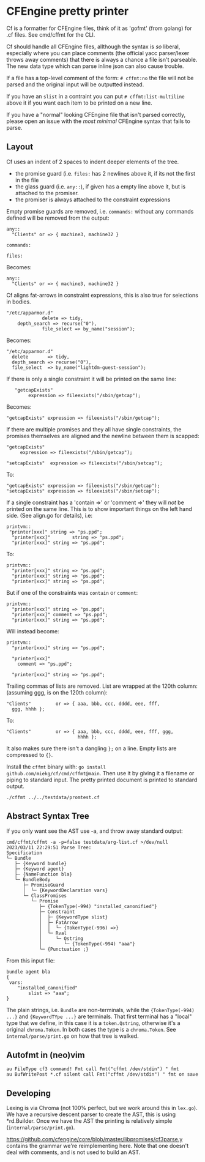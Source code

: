 # CFEngine pretty printer

Cf is a formatter for CFEngine files, think of it as 'gofmt' (from golang) for .cf files. See
cmd/cffmt for the CLI.

Cf should handle all CFEngine files, allthough the syntax is _so_ liberal, especially where you can
place comments (the official yacc parser/lexer throws away comments) that there is always a chance a
file isn't parseable. The new data type which can parse inline json can also cause trouble.

If a file has a top-level comment of the form: `# cffmt:no` the file will not be parsed and the
original input will be outputted instead.

If you have an `slist` in a contraint you can put `# cffmt:list-multiline` above it if you want each
item to be printed on a new line.

If you have a "normal" looking CFEngine file that isn't parsed correctly, please open an issue with
the _most_ _minimal_ CFEngine syntax that fails to parse.

## Layout

Cf uses an indent of 2 spaces to indent deeper elements of the tree.

- the promise guard (i.e. `files:` has 2 newlines above it, if its not the first in the file
- the glass guard (i.e. `any::`), if given has a empty line above it, but is attached to the
  promiser.
- the promiser is always attached to the constraint expressions


Empty promise guards are removed, i.e. `commands:` without any commands defined will be removed
from the output:

~~~ cfengine
any::
  "Clients" or => { machine3, machine32 }

commands:

files:
~~~

Becomes:

~~~ cfengine
any::
  "Clients" or => { machine3, machine32 }
~~~

Cf aligns fat-arrows in constraint expressions, this is also true for selections in bodies.

~~~ cfengine
"/etc/apparmor.d"
             delete => tidy,
 	depth_search => recurse("0"),
             file_select => by_name("session");
~~~

Becomes:

~~~ cfengine
"/etc/apparmor.d"
  delete       => tidy,
  depth_search => recurse("0"),
  file_select  => by_name("lightdm-guest-session");
~~~

If there is only a single constraint it will be printed on the same line:

~~~ cfengine
   "getcapExists"
        expression => fileexists("/sbin/getcap");
~~~

Becomes:

~~~ cfengine
"getcapExists" expression => fileexists("/sbin/getcap");
~~~

If there are multiple promises and they all have single constraints, the promises themselves are
aligned and the newline between them is scapped:

~~~ cfengine
"getcapExists"
     expression => fileexists("/sbin/getcap");

"setcapExists"  expression => fileexists("/sbin/setcap");
~~~

To:

~~~ cfengine
"getcapExists" expression => fileexists("/sbin/getcap");
"setcapExists" expression => fileexists("/sbin/setcap");
~~~

If a single constraint has a 'contain =>' or 'comment =>' they will _not_ be printed on the same
line. This is to show important things on the left hand side. (See align.go for details), i.e:

~~~ cfengine
printvm::
 "printer[xxx]"	string => "ps.ppd";
  "printer[xxx]"		string => "ps.ppd";
  "printer[xxx]" string => "ps.ppd";
~~~

To:

~~~ cfengine
printvm::
  "printer[xxx]" string => "ps.ppd";
  "printer[xxx]" string => "ps.ppd";
  "printer[xxx]" string => "ps.ppd";
~~~

But if one of the constraints was `contain` or `comment`:

~~~ cfengine
printvm::
  "printer[xxx]" string => "ps.ppd";
  "printer[xxx]" comment => "ps.ppd";
  "printer[xxx]" string => "ps.ppd";
~~~

Will instead become:
~~~ cfengine
printvm::
  "printer[xxx]" string => "ps.ppd";

  "printer[xxx]"
    comment => "ps.ppd";

  "printer[xxx]" string => "ps.ppd";
~~~

Trailing commas of lists are removed. List are wrapped at the 120th column: (assuming ggg, is on the
120th column):

~~~ cfengine
"Clients"         or => { aaa, bbb, ccc, dddd, eee, fff,
  ggg, hhhh };
~~~

To:

~~~ cfengine
"Clients"         or => { aaa, bbb, ccc, dddd, eee, fff, ggg,
                          hhhh };
~~~

It also makes sure there isn't a dangling `};` on a line. Empty lists are compressed to `{}`.

Install the `cffmt` binary with: `go install github.com/miekg/cf/cmd/cffmt@main`. Then use it by
giving it a filename or piping to standard input. The pretty printed document is printed to standard
output.

    ./cffmt ../../testdata/promtest.cf

## Abstract Syntax Tree

If you only want see the AST use -a, and throw away standard output:

~~~
cmd/cffmt/cffmt -a -p=false testdata/arg-list.cf >/dev/null
2023/03/11 22:29:51 Parse Tree:
Specification
└─ Bundle
   ├─ {Keyword bundle}
   ├─ {Keyword agent}
   ├─ {NameFunction bla}
   └─ BundleBody
      ├─ PromiseGuard
      │  └─ {KeywordDeclaration vars}
      └─ ClassPromises
         └─ Promise
            ├─ {TokenType(-994) "installed_canonified"}
            ├─ Constraint
            │  ├─ {KeywordType slist}
            │  ├─ FatArrow
            │  │  └─ {TokenType(-996) =>}
            │  └─ Rval
            │     └─ Qstring
            │        └─ {TokenType(-994) "aaa"}
            └─ {Punctuation ;}
~~~

From this input file:

~~~ cfengine
bundle agent bla
{
 vars:
    "installed_canonified"
        slist => "aaa";
}
~~~

The plain strings, i.e. `Bundle` are non-terminals, while the `{TokenType(-994) ...}` and
`{KeywordTYpe ...}` are terminals. That first terminal has a "local" type that we define, in this
case it is a `token.Qstring`, otherwise it's a original `chroma.Token`. In both cases the type is a
`chroma.Token`. See `internal/parse/print.go` on how that tree is walked.

## Autofmt in (neo)vim

~~~
au FileType cf3 command! Fmt call Fmt("cffmt /dev/stdin") " fmt
au BufWritePost *.cf silent call Fmt("cffmt /dev/stdin") " fmt on save
~~~

## Developing

Lexing is via Chroma (not 100% perfect, but we work around this in `lex.go`). We have a
recursive descent parser to create the AST, this is using *rd.Builder. Once we have the AST the
printing is relatively simple (`internal/parse/print.go`).

https://github.com/cfengine/core/blob/master/libpromises/cf3parse.y contains the grammar we're
reimplementing here. Note that one doesn't deal with comments, and is not used to build an AST.
